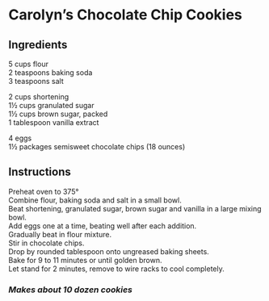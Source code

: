 # Carolyn’s Chocolate Chip Cookies

## Ingredients
5 cups flour  
2 teaspoons baking soda  
3 teaspoons salt  

2 cups shortening  
1&frac12; cups granulated sugar  
1&frac12; cups brown sugar, packed  
1 tablespoon vanilla extract  

4 eggs  
1&frac12; packages semisweet chocolate chips (18 ounces)  

## Instructions
Preheat oven to 375&deg;  
Combine flour, baking soda and salt in a small bowl.  
Beat shortening, granulated sugar, brown sugar and vanilla in a large mixing bowl.  
Add eggs one at a time, beating well after each addition.  
Gradually beat in flour mixture.  
Stir in chocolate chips.  
Drop by rounded tablespoon onto ungreased baking sheets.  
Bake for 9 to 11 minutes or until golden brown.  
Let stand for 2 minutes, remove to wire racks to cool completely.  

### *Makes about 10 dozen cookies*